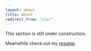 ```yaml
---
layout: about
title: About
redirect_from: "/cv/"
---
```


<p class="message">
  This section is still under construction.
</p>

Meanwhile check out my [resume](/public/files/Santhosh_CV_detailed.pdf).
